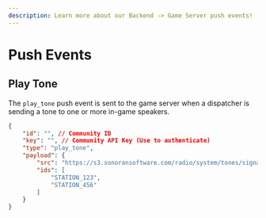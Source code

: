 ```yaml
---
description: Learn more about our Backend -> Game Server push events!
---
```


# Push Events

## Play Tone

The `play_tone` push event is sent to the game server when a dispatcher is sending a tone to one or more in-game speakers.

```json
{
    "id": "", // Community ID
    "key": "", // Community API Key (Use to authenticate)
    "type": "play_tone",
    "payload": {
        "src": "https://s3.sonoransoftware.com/radio/system/tones/signal_100.mp3",
        "ids": [
            "STATION_123",
            "STATION_456"
        ]
    }
}
```

